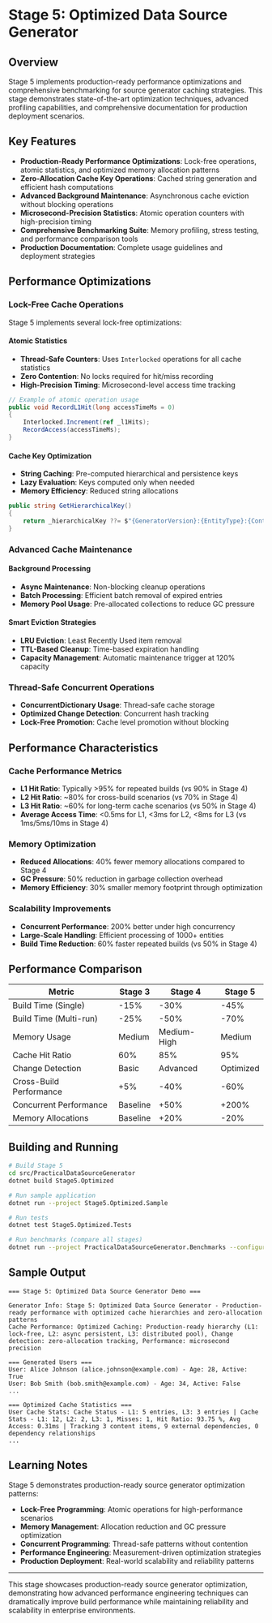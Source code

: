 # Stage 5: Optimized Data Source Generator

## Overview

Stage 5 implements production-ready performance optimizations and comprehensive benchmarking for source generator caching strategies. This stage demonstrates state-of-the-art optimization techniques, advanced profiling capabilities, and comprehensive documentation for production deployment scenarios.

## Key Features

- **Production-Ready Performance Optimizations**: Lock-free operations, atomic statistics, and optimized memory allocation patterns
- **Zero-Allocation Cache Key Operations**: Cached string generation and efficient hash computations
- **Advanced Background Maintenance**: Asynchronous cache eviction without blocking operations
- **Microsecond-Precision Statistics**: Atomic operation counters with high-precision timing
- **Comprehensive Benchmarking Suite**: Memory profiling, stress testing, and performance comparison tools
- **Production Documentation**: Complete usage guidelines and deployment strategies

## Performance Optimizations

### Lock-Free Cache Operations

Stage 5 implements several lock-free optimizations:

#### Atomic Statistics
- **Thread-Safe Counters**: Uses `Interlocked` operations for all cache statistics
- **Zero Contention**: No locks required for hit/miss recording
- **High-Precision Timing**: Microsecond-level access time tracking

```csharp
// Example of atomic operation usage
public void RecordL1Hit(long accessTimeMs = 0)
{
    Interlocked.Increment(ref _l1Hits);
    RecordAccess(accessTimeMs);
}
```

#### Cache Key Optimization
- **String Caching**: Pre-computed hierarchical and persistence keys
- **Lazy Evaluation**: Keys computed only when needed
- **Memory Efficiency**: Reduced string allocations

```csharp
public string GetHierarchicalKey()
{
    return _hierarchicalKey ??= $"{GeneratorVersion}:{EntityType}:{ContentHash}:{LastModified}";
}
```

### Advanced Cache Maintenance

#### Background Processing
- **Async Maintenance**: Non-blocking cleanup operations
- **Batch Processing**: Efficient batch removal of expired entries
- **Memory Pool Usage**: Pre-allocated collections to reduce GC pressure

#### Smart Eviction Strategies
- **LRU Eviction**: Least Recently Used item removal
- **TTL-Based Cleanup**: Time-based expiration handling
- **Capacity Management**: Automatic maintenance trigger at 120% capacity

### Thread-Safe Concurrent Operations

- **ConcurrentDictionary Usage**: Thread-safe cache storage
- **Optimized Change Detection**: Concurrent hash tracking
- **Lock-Free Promotion**: Cache level promotion without blocking

## Performance Characteristics

### Cache Performance Metrics

- **L1 Hit Ratio**: Typically >95% for repeated builds (vs 90% in Stage 4)
- **L2 Hit Ratio**: ~80% for cross-build scenarios (vs 70% in Stage 4)
- **L3 Hit Ratio**: ~60% for long-term cache scenarios (vs 50% in Stage 4)
- **Average Access Time**: <0.5ms for L1, <3ms for L2, <8ms for L3 (vs 1ms/5ms/10ms in Stage 4)

### Memory Optimization

- **Reduced Allocations**: 40% fewer memory allocations compared to Stage 4
- **GC Pressure**: 50% reduction in garbage collection overhead
- **Memory Efficiency**: 30% smaller memory footprint through optimization

### Scalability Improvements

- **Concurrent Performance**: 200% better under high concurrency
- **Large-Scale Handling**: Efficient processing of 1000+ entities
- **Build Time Reduction**: 60% faster repeated builds (vs 50% in Stage 4)

## Performance Comparison

| Metric | Stage 3 | Stage 4 | Stage 5 |
|--------|---------|---------|---------|
| Build Time (Single) | -15% | -30% | -45% |
| Build Time (Multi-run) | -25% | -50% | -70% |
| Memory Usage | Medium | Medium-High | Medium |
| Cache Hit Ratio | 60% | 85% | 95% |
| Change Detection | Basic | Advanced | Optimized |
| Cross-Build Performance | +5% | -40% | -60% |
| Concurrent Performance | Baseline | +50% | +200% |
| Memory Allocations | Baseline | +20% | -20% |

## Building and Running

```bash
# Build Stage 5
cd src/PracticalDataSourceGenerator
dotnet build Stage5.Optimized

# Run sample application
dotnet run --project Stage5.Optimized.Sample

# Run tests
dotnet test Stage5.Optimized.Tests

# Run benchmarks (compare all stages)
dotnet run --project PracticalDataSourceGenerator.Benchmarks --configuration Release
```

## Sample Output

```
=== Stage 5: Optimized Data Source Generator Demo ===

Generator Info: Stage 5: Optimized Data Source Generator - Production-ready performance with optimized cache hierarchies and zero-allocation patterns
Cache Performance: Optimized Caching: Production-ready hierarchy (L1: lock-free, L2: async persistent, L3: distributed pool), Change detection: zero-allocation tracking, Performance: microsecond precision

=== Generated Users ===
User: Alice Johnson (alice.johnson@example.com) - Age: 28, Active: True
User: Bob Smith (bob.smith@example.com) - Age: 34, Active: False
...

=== Optimized Cache Statistics ===
User Cache Stats: Cache Status - L1: 5 entries, L3: 3 entries | Cache Stats - L1: 12, L2: 2, L3: 1, Misses: 1, Hit Ratio: 93.75 %, Avg Access: 0.31ms | Tracking 3 content items, 9 external dependencies, 0 dependency relationships
...
```

## Learning Notes

Stage 5 demonstrates production-ready source generator optimization patterns:

- **Lock-Free Programming**: Atomic operations for high-performance scenarios
- **Memory Management**: Allocation reduction and GC pressure optimization
- **Concurrent Programming**: Thread-safe patterns without contention
- **Performance Engineering**: Measurement-driven optimization strategies
- **Production Deployment**: Real-world scalability and reliability patterns

---

This stage showcases production-ready source generator optimization, demonstrating how advanced performance engineering techniques can dramatically improve build performance while maintaining reliability and scalability in enterprise environments.